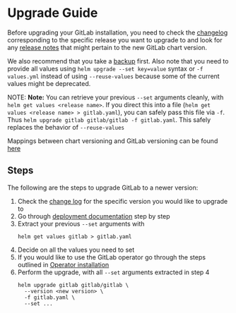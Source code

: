 # Upgrade Guide

Before upgrading your GitLab installation, you need to check the
[changelog](https://gitlab.com/charts/gitlab/blob/master/CHANGELOG.md)
corresponding to the specific release you want to upgrade to and look for any
[release notes](../releases/index.md) that might pertain to the new GitLab chart
version.

We also recommend that you take a [backup](../backup-restore/index.md) first.
Also note that you need to provide all values using `helm upgrade --set key=value` syntax or `-f values.yml` instead of using `--reuse-values` because some of the current values might be deprecated.

NOTE: **Note:**
You can retrieve your previous `--set` arguments cleanly, with
`helm get values <release name>`. If you direct this into a file
(`helm get values <release name> > gitlab.yaml`), you can safely pass this
file via `-f`. Thus `helm upgrade gitlab gitlab/gitlab -f gitlab.yaml`.
This safely replaces the behavior of `--reuse-values`

Mappings between chart versioning and GitLab versioning can be found [here](./version-mappings.md)

## Steps

The following are the steps to upgrade GitLab to a newer version:

1. Check the [change log](https://gitlab.com/charts/gitlab/blob/master/CHANGELOG.md) for the specific version you would like to upgrade to
1. Go through [deployment documentation](./deployment.md) step by step
1. Extract your previous `--set` arguments with
   ```
   helm get values gitlab > gitlab.yaml
   ```
1. Decide on all the values you need to set
1. If you would like to use the GitLab operator go through the steps outlined in [Operator installation](./operator.md)
1. Perform the upgrade, with all `--set` arguments extracted in step 4
   ```
   helm upgrade gitlab gitlab/gitlab \
     --version <new version> \
     -f gitlab.yaml \
     --set ...
   ```
